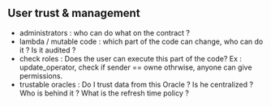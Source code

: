 ## User trust & management

- administrators : who can do what on the contract ?
- lambda / mutable code : which part of the code can change, who can do it ? Is it audited ?
- check roles : Does the user can execute this part of the code? Ex : update_operator, check if sender == owne othrwise, anyone can give permissions.
- trustable oracles : Do I trust data from this Oracle ? Is he centralized ? Who is behind it ? What is the refresh time policy ?
